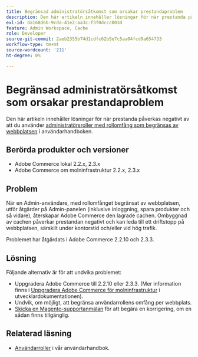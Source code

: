 ```yaml
---
title: Begränsad administratörsåtkomst som orsakar prestandaproblem
description: Den här artikeln innehåller lösningar för när prestanda påverkas negativt av att du använder [Admin roles with role scope limited by website](https://experienceleague.adobe.com/sv/docs/commerce-admin/systems/user-accounts/permissions-user-roles#step-2assign-resources) i vår användarhandbok.
exl-id: da168d6b-9cda-41e2-aa3c-f3f0dccc803d
feature: Admin Workspace, Cache
role: Developer
source-git-commit: 2aeb2355b74d1cdfc62b5e7c5aa04fcd0a654733
workflow-type: tm+mt
source-wordcount: '211'
ht-degree: 0%

---
```


# Begränsad administratörsåtkomst som orsakar prestandaproblem

Den här artikeln innehåller lösningar för när prestanda påverkas negativt av att du använder [administratörsroller med rollomfång som begränsas av webbplatsen](https://experienceleague.adobe.com/sv/docs/commerce-admin/systems/user-accounts/permissions-user-roles#step-2assign-resources) i användarhandboken.

## Berörda produkter och versioner

* Adobe Commerce lokal 2.2.x, 2.3.x
* Adobe Commerce om molninfrastruktur 2.2.x, 2.3.x

## Problem

När en Admin-användare, med rollomfånget begränsat av webbplatsen, utför åtgärder på Admin-panelen (inklusive inloggning, spara produkter och så vidare), återskapar Adobe Commerce den lagrade cachen. Ombyggnad av cachen påverkar prestandan negativt och kan leda till ett driftstopp på webbplatsen, särskilt under kontorstid och/eller vid hög trafik.

Problemet har åtgärdats i Adobe Commerce 2.2.10 och 2.3.3.

## Lösning

Följande alternativ är för att undvika problemet:

* Uppgradera Adobe Commerce till 2.2.10 eller 2.3.3. (Mer information finns i [Uppgradera Adobe Commerce för molninfrastruktur](https://experienceleague.adobe.com/sv/docs/commerce-cloud-service/user-guide/develop/upgrade/commerce-version) i utvecklardokumentationen).
* Undvik, om möjligt, att begränsa användarrollens omfång per webbplats.
* [Skicka en Magento-supportanmälan](/help/help-center-guide/help-center/magento-help-center-user-guide.md#submit-ticket) för att begära en korrigering, om en sådan finns tillgänglig.

## Relaterad läsning

* [Användarroller](https://experienceleague.adobe.com/sv/docs/commerce-admin/systems/user-accounts/permissions-user-roles) i vår användarhandbok.
